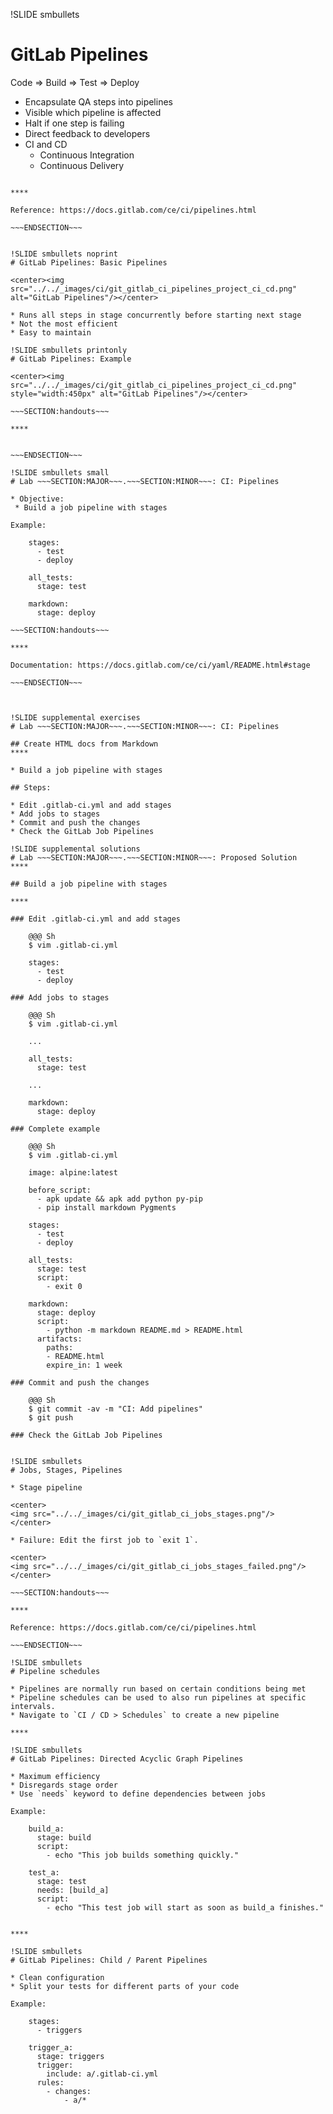!SLIDE smbullets
# GitLab Pipelines

Code => Build => Test => Deploy

* Encapsulate QA steps into pipelines
* Visible which pipeline is affected
* Halt if one step is failing
* Direct feedback to developers
* CI and CD
  * Continuous Integration
  * Continuous Delivery

~~~SECTION:handouts~~~

****

Reference: https://docs.gitlab.com/ce/ci/pipelines.html

~~~ENDSECTION~~~


!SLIDE smbullets noprint
# GitLab Pipelines: Basic Pipelines

<center><img src="../../_images/ci/git_gitlab_ci_pipelines_project_ci_cd.png" alt="GitLab Pipelines"/></center>

* Runs all steps in stage concurrently before starting next stage
* Not the most efficient
* Easy to maintain

!SLIDE smbullets printonly
# GitLab Pipelines: Example

<center><img src="../../_images/ci/git_gitlab_ci_pipelines_project_ci_cd.png" style="width:450px" alt="GitLab Pipelines"/></center>

~~~SECTION:handouts~~~

****


~~~ENDSECTION~~~

!SLIDE smbullets small
# Lab ~~~SECTION:MAJOR~~~.~~~SECTION:MINOR~~~: CI: Pipelines

* Objective:
 * Build a job pipeline with stages

Example:

    stages:
      - test
      - deploy

    all_tests:
      stage: test

    markdown:
      stage: deploy

~~~SECTION:handouts~~~

****

Documentation: https://docs.gitlab.com/ce/ci/yaml/README.html#stage

~~~ENDSECTION~~~



!SLIDE supplemental exercises
# Lab ~~~SECTION:MAJOR~~~.~~~SECTION:MINOR~~~: CI: Pipelines

## Create HTML docs from Markdown
****

* Build a job pipeline with stages

## Steps:

* Edit .gitlab-ci.yml and add stages
* Add jobs to stages
* Commit and push the changes
* Check the GitLab Job Pipelines

!SLIDE supplemental solutions
# Lab ~~~SECTION:MAJOR~~~.~~~SECTION:MINOR~~~: Proposed Solution
****

## Build a job pipeline with stages

****

### Edit .gitlab-ci.yml and add stages

    @@@ Sh
    $ vim .gitlab-ci.yml

    stages:
      - test
      - deploy

### Add jobs to stages

    @@@ Sh
    $ vim .gitlab-ci.yml

    ...

    all_tests:
      stage: test

    ...

    markdown:
      stage: deploy

### Complete example

    @@@ Sh
    $ vim .gitlab-ci.yml

    image: alpine:latest

    before_script:
      - apk update && apk add python py-pip
      - pip install markdown Pygments

    stages:
      - test
      - deploy

    all_tests:
      stage: test
      script:
        - exit 0

    markdown:
      stage: deploy
      script:
        - python -m markdown README.md > README.html
      artifacts:
        paths:
        - README.html
        expire_in: 1 week

### Commit and push the changes

    @@@ Sh
    $ git commit -av -m "CI: Add pipelines"
    $ git push

### Check the GitLab Job Pipelines


!SLIDE smbullets
# Jobs, Stages, Pipelines

* Stage pipeline

<center>
<img src="../../_images/ci/git_gitlab_ci_jobs_stages.png"/>
</center>

* Failure: Edit the first job to `exit 1`.

<center>
<img src="../../_images/ci/git_gitlab_ci_jobs_stages_failed.png"/>
</center>

~~~SECTION:handouts~~~

****

Reference: https://docs.gitlab.com/ce/ci/pipelines.html

~~~ENDSECTION~~~

!SLIDE smbullets
# Pipeline schedules

* Pipelines are normally run based on certain conditions being met
* Pipeline schedules can be used to also run pipelines at specific intervals.
* Navigate to `CI / CD > Schedules` to create a new pipeline

****

!SLIDE smbullets
# GitLab Pipelines: Directed Acyclic Graph Pipelines

* Maximum efficiency
* Disregards stage order
* Use `needs` keyword to define dependencies between jobs

Example:
    
    build_a:
      stage: build
      script:
        - echo "This job builds something quickly."

    test_a:
      stage: test
      needs: [build_a]
      script:
        - echo "This test job will start as soon as build_a finishes."


****

!SLIDE smbullets
# GitLab Pipelines: Child / Parent Pipelines

* Clean configuration
* Split your tests for different parts of your code

Example:

    stages:
      - triggers

    trigger_a:
      stage: triggers
      trigger:
        include: a/.gitlab-ci.yml
      rules:
        - changes:
            - a/*


